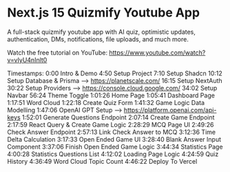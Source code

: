 # Next.js 15 Quizmify Youtube App

A full-stack quizmify youtube app with AI quiz, optimistic updates, authentication, DMs, notifications, file uploads, and much more.

Watch the free tutorial on YouTube: https://www.youtube.com/watch?v=vIyU4nInlt0

Timestamps:
0:00 Intro & Demo
4:50 Setup Project
7:10 Setup Shadcn
10:12 Setup Database & Prisma --> https://planetscale.com/
16:15 Setup NextAuth
30:22 Setup Providers --> https://console.cloud.google.com/
34:02 Setup Navbar
56:24 Theme Toggle
1:01:26 Home Page
1:05:41 Dashboard Page
1:17:51 Word Cloud
1:22:18 Create Quiz Form
1:41:32 Game Logic Data Modelling
1:47:06 OpenAI GPT Setup --> https://platform.openai.com/api-keys
1:52:01 Generate Questions Endpoint
2:07:14 Create Game Endpoint
2:17:59 React Query & Create Game Logic
2:28:29 MCQ Page UI
2:49:26 Check Answer Endpoint
2:57:13 Link Check Answer to MCQ
3:12:36 Time Delta Calculation
3:17:33 Open Ended Game UI
3:28:40 Blank Answer Input Component 
3:37:06 Finish Open Ended Game Logic
3:44:34 Statistics Page
4:00:28 Statistics Questions List
4:12:02 Loading Page Logic
4:24:59 Quiz History
4:36:49 Word Cloud Topic Count
4:46:22 Deploy To Vercel
